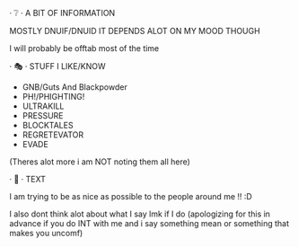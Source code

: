 · ❔ · A BIT OF INFORMATION 

MOSTLY DNUIF/DNUID 
IT DEPENDS ALOT ON MY MOOD THOUGH 

I will probably be offtab most of the time

· 🎭 · STUFF I LIKE/KNOW

- GNB/Guts And Blackpowder 
- PH!/PHIGHTING!
- ULTRAKILL
- PRESSURE
- BLOCKTALES
- REGRETEVATOR
- EVADE

(Theres alot more i am NOT noting them all here)

· 💭 · TEXT

I am trying to be as nice as possible to the people around me !! :D

I also dont think alot about what I say  lmk if I do
(apologizing for this in advance 
if you do INT with me and i say something mean or something that makes you uncomf)
